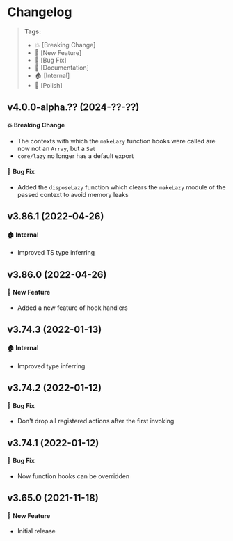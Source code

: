 Changelog
=========

> **Tags:**
> - :boom:       [Breaking Change]
> - :rocket:     [New Feature]
> - :bug:        [Bug Fix]
> - :memo:       [Documentation]
> - :house:      [Internal]
> - :nail_care:  [Polish]

## v4.0.0-alpha.?? (2024-??-??)

#### :boom: Breaking Change

* The contexts with which the `makeLazy` function hooks were called are now not an `Array`, but a `Set`
* `core/lazy` no longer has a default export

#### :bug: Bug Fix

* Added the `disposeLazy` function which clears the `makeLazy` module of the passed context to avoid memory leaks

## v3.86.1 (2022-04-26)

#### :house: Internal

* Improved TS type inferring

## v3.86.0 (2022-04-26)

#### :rocket: New Feature

* Added a new feature of hook handlers

## v3.74.3 (2022-01-13)

#### :house: Internal

* Improved type inferring

## v3.74.2 (2022-01-12)

#### :bug: Bug Fix

* Don't drop all registered actions after the first invoking

## v3.74.1 (2022-01-12)

#### :bug: Bug Fix

* Now function hooks can be overridden

## v3.65.0 (2021-11-18)

#### :rocket: New Feature

* Initial release
